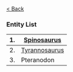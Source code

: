[< Back](https://github.com/YonToNi/Dino-Game/blob/main/README.md) 
### Entity List

| 1. | [Spinosaurus](github.com) |
|---|---|
| 2. | [Tyrannosaurus](github.com) |
| 3. | Pteranodon |
